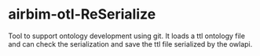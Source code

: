 # airbim-otl-ReSerialize
Tool to support ontology development using git. It loads a ttl ontology file 
and can check the serialization and save the ttl file serialized by the owlapi. 
